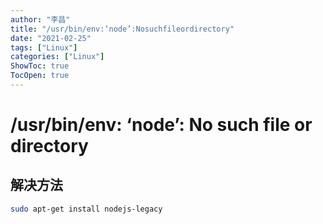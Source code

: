 ```yaml
---
author: "李昌"
title: "/usr/bin/env:‘node’:Nosuchfileordirectory"
date: "2021-02-25"
tags: ["Linux"]
categories: ["Linux"]
ShowToc: true
TocOpen: true
---
```


# /usr/bin/env: ‘node’: No such file or directory


## 解决方法 

```bash
sudo apt-get install nodejs-legacy
```
